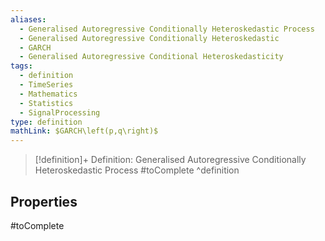 ```yaml
---
aliases:
  - Generalised Autoregressive Conditionally Heteroskedastic Process
  - Generalised Autoregressive Conditionally Heteroskedastic
  - GARCH
  - Generalised Autoregressive Conditional Heteroskedasticity
tags:
  - definition
  - TimeSeries
  - Mathematics
  - Statistics
  - SignalProcessing
type: definition
mathLink: $GARCH\left(p,q\right)$
---
```

> [!definition]+ Definition: Generalised Autoregressive Conditionally Heteroskedastic Process
> #toComplete
^definition

## Properties

#toComplete
